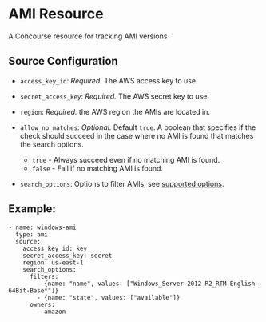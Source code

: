 # AMI Resource

A Concourse resource for tracking AMI versions

## Source Configuration

* `access_key_id`: *Required.* The AWS access key to use.

* `secret_access_key`: *Required.* The AWS secret key to use.

* `region`: *Required.* the AWS region the AMIs are located in.

* `allow_no_matches`: *Optional.* Default `true`.  A boolean that specifies if the check should succeed in the case where no AMI is found that matches the search options.
  * `true` - Always succeed even if no matching AMI is found.
  * `false` - Fail if no matching AMI is found.

* `search_options`: Options to filter AMIs, see [supported options](http://docs.aws.amazon.com/sdkforruby/api/Aws/EC2/Client.html#describe_images-instance_method).

## Example:

```
- name: windows-ami
  type: ami
  source:
    access_key_id: key
    secret_access_key: secret
    region: us-east-1
    search_options:
      filters:
        - {name: "name", values: ["Windows_Server-2012-R2_RTM-English-64Bit-Base*"]}
        - {name: "state", values: ["available"]}
      owners:
        - amazon

```
